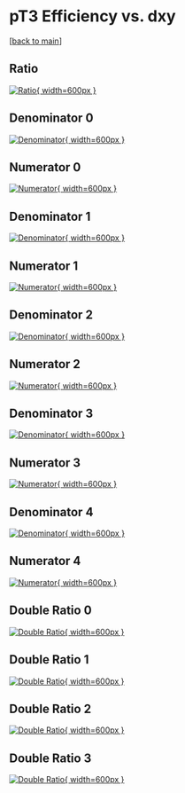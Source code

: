 # pT3 Efficiency vs. dxy

[[back to main](./)]



## Ratio

[![Ratio](../mtv/var/pT3_vtr_0_1_eff_dxy.png){ width=600px }](../mtv/var/pT3_vtr_0_1_eff_dxy.pdf)

## Denominator 0

[![Denominator](../mtv/den/pT3_vtr_0_1_eff_dxy_den0.png){ width=600px }](../mtv/den/pT3_vtr_0_1_eff_dxy_den0.pdf)

## Numerator 0

[![Numerator](../mtv/num/pT3_vtr_0_1_eff_dxy_num0.png){ width=600px }](../mtv/num/pT3_vtr_0_1_eff_dxy_num0.pdf)

## Denominator 1

[![Denominator](../mtv/den/pT3_vtr_0_1_eff_dxy_den1.png){ width=600px }](../mtv/den/pT3_vtr_0_1_eff_dxy_den1.pdf)

## Numerator 1

[![Numerator](../mtv/num/pT3_vtr_0_1_eff_dxy_num1.png){ width=600px }](../mtv/num/pT3_vtr_0_1_eff_dxy_num1.pdf)

## Denominator 2

[![Denominator](../mtv/den/pT3_vtr_0_1_eff_dxy_den2.png){ width=600px }](../mtv/den/pT3_vtr_0_1_eff_dxy_den2.pdf)

## Numerator 2

[![Numerator](../mtv/num/pT3_vtr_0_1_eff_dxy_num2.png){ width=600px }](../mtv/num/pT3_vtr_0_1_eff_dxy_num2.pdf)

## Denominator 3

[![Denominator](../mtv/den/pT3_vtr_0_1_eff_dxy_den3.png){ width=600px }](../mtv/den/pT3_vtr_0_1_eff_dxy_den3.pdf)

## Numerator 3

[![Numerator](../mtv/num/pT3_vtr_0_1_eff_dxy_num3.png){ width=600px }](../mtv/num/pT3_vtr_0_1_eff_dxy_num3.pdf)

## Denominator 4

[![Denominator](../mtv/den/pT3_vtr_0_1_eff_dxy_den4.png){ width=600px }](../mtv/den/pT3_vtr_0_1_eff_dxy_den4.pdf)

## Numerator 4

[![Numerator](../mtv/num/pT3_vtr_0_1_eff_dxy_num4.png){ width=600px }](../mtv/num/pT3_vtr_0_1_eff_dxy_num4.pdf)

## Double Ratio 0

[![Double Ratio](../mtv/ratio/pT3_vtr_0_1_eff_dxy_ratio0.png){ width=600px }](../mtv/ratio/pT3_vtr_0_1_eff_dxy_ratio0.pdf)

## Double Ratio 1

[![Double Ratio](../mtv/ratio/pT3_vtr_0_1_eff_dxy_ratio1.png){ width=600px }](../mtv/ratio/pT3_vtr_0_1_eff_dxy_ratio1.pdf)

## Double Ratio 2

[![Double Ratio](../mtv/ratio/pT3_vtr_0_1_eff_dxy_ratio2.png){ width=600px }](../mtv/ratio/pT3_vtr_0_1_eff_dxy_ratio2.pdf)

## Double Ratio 3

[![Double Ratio](../mtv/ratio/pT3_vtr_0_1_eff_dxy_ratio3.png){ width=600px }](../mtv/ratio/pT3_vtr_0_1_eff_dxy_ratio3.pdf)

